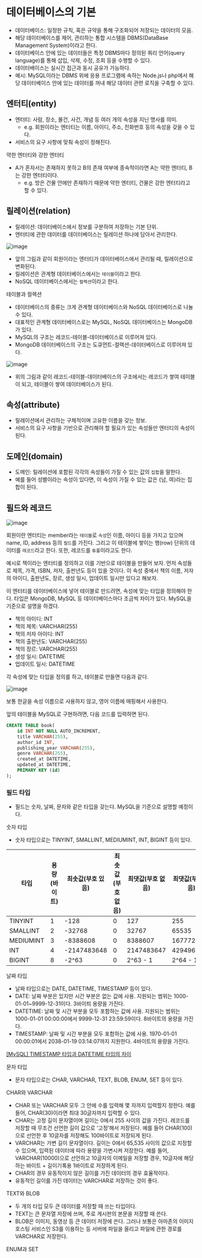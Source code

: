 # 데이터베이스의 기본

- 데이터베이스: 일정한 규칙, 혹은 규약을 통해 구조화되어 저장되는 데이터의 모음.
- 해당 데이터베이스를 제어, 관리하는 통합 시스템을 DBMS(DataBase Management System)이라고 한다.
- 데이터베이스 안에 있는 데이터들은 특정 DBMS마다 정의된 쿼리 언어(query language)를 통해 삽입, 삭제, 수정, 조회 등을 수행할 수 있다.
- 데이터베이스는 실시간 접근과 동시 공유가 가능하다.
- 예시: MySQL이라는 DBMS 위에 응용 프로그램에 속하는 Node.js나 php에서 해당 데이터베이스 안에 있는 데이터를 꺼내 해당 데이터 관련 로직을 구축할 수 있다.

## 엔터티(entity)

- 엔터티: 사람, 장소, 물건, 사건, 개념 등 여러 개의 속성을 지닌 명사를 의미.
  - e.g. 회원이라는 엔터티는 이름, 아이디, 주소, 전화번호 등의 속성을 갖을 수 있다.
- 서비스의 요구 사항에 맞춰 속성이 정해진다.

약한 엔터티와 강한 엔터티

- A가 혼자서는 존재하지 못하고 B의 존재 여부에 종속적이라면 A는 약한 엔터티, B는 강한 엔터티이다.
  - e.g. 방은 건물 안에만 존재하기 때문에 약한 엔터티, 건물은 강한 엔터티라고 할 수 있다. 

## 릴레이션(relation)

- 릴레이션: 데이터베이스에서 정보를 구분하여 저장하는 기본 단위.
- 엔터티에 관한 데이터를 데이터베이스는 릴레이션 하나에 담아서 관리한다.

![image](https://github.com/yi-hongju/CS-for-Jobs/assets/44770369/03948291-69e6-47c8-9630-214b0fae1f86)

- 앞의 그림과 같이 회원이라는 엔터티가 데이터베이스에서 관리될 때, 릴레이션으로 변화된다.
- 릴레이션은 관계형 데이터베이스에서는 ```테이블```이라고 한다.
- NoSQL 데이터베이스에서는 ```컬렉션```이라고 한다.

테이블과 컬렉션

- 데이터베이스의 종류는 크게 관계형 데이터베이스와 NoSQL 데이터베이스로 나눌 수 있다.
- 대표적인 관계형 데이터베이스로는 MySQL, NoSQL 데이터베이스는 MongoDB가 있다.
- MySQL의 구조는 레코드-테이블-데이터베이스로 이루어져 있다.
- MongoDB 데이터베이스의 구조는 도큐먼트-컬렉션-데이터베이스로 이루어져 있다.

![image](https://github.com/yi-hongju/CS-for-Jobs/assets/44770369/1e8a955d-948e-4f3a-aec2-0bf5764e8474)

- 위의 그림과 같이 레코드-테이블-데이터베이스의 구조에서는 레코드가 쌓여 테이블이 되고, 테이블이 쌓여 데이터베이스가 된다.

## 속성(attribute)

- 릴레이션에서 관리하는 구체적이며 고유한 이름을 갖는 정보.
- 서비스의 요구 사항을 기반으로 관리해야 할 필요가 있는 속성들만 엔터티의 속성이 된다.

## 도메인(domain)

- 도메인: 릴레이션에 포함된 각각의 속성들이 가질 수 있는 값의 ```집합```을 말한다.
- 예를 들어 성별이라는 속성이 있다면, 이 속성이 가질 수 있는 값은 {남, 여}라는 집합이 된다.

## 필드와 레코드

![image](https://github.com/yi-hongju/CS-for-Jobs/assets/44770369/fa27ba42-36f4-4ca3-9c8d-3101b454daca)

회원이란 엔터티는 member라는 ```테이블```로 ```속성```인 이름, 아이디 등을 가지고 있으며 name, ID, address 등의 ```필드```를 가진다. 그리고 이 테이블에 쌓이는 행(row) 단위의 데이터를 ```레코드```라고 한다. 또한, 레코드를 ```튜플```이라고도 한다.

예시로 책이라는 엔터티를 정의하고 이를 기반으로 테이블을 만들어 보자. 먼저 속성들로 제목, 가격, ISBN, 저자, 출판년도 등이 있을 것이다. 이 속성 중에서 책의 이름, 저자의 아이디, 출판년도, 장르, 생성 일시, 업데이트 일시만 있다고 해보자.

이 엔터티를 데이터베이스에 넣어 테이블로 만드려면, 속성에 맞는 타입을 정의해야 한다. 타입은 MongoDB, MySQL 등 데이터베이스마다 조금씩 차이가 있다. MySQL을 기준으로 설명을 하겠다.

- 책의 아이디: INT
- 책의 제목: VARCHAR(255)
- 책의 저자 아이디: INT
- 책의 출판년도: VARCHAR(255)
- 책의 장르: VARCHAR(255)
- 생성 일시: DATETIME
- 업데이트 일시: DATETIME

각 속성에 맞는 타입을 정의를 하고, 테이블로 만들면 다음과 같다.

![image](https://github.com/yi-hongju/CS-for-Jobs/assets/44770369/39ec25f7-bc09-4895-aae7-340fa4249cfa)

보통 한글을 속성 이름으로 사용하지 않고, 영어 이름에 매핑해서 사용한다.

앞의 테이블을 MySQL로 구현하려면, 다음 코드를 입력하면 된다.

```sql
CREATE TABLE book(
    id INT NOT NULL AUTO_INCREMENT,
    title VARCHAR(255),
    author_id INT,
    publishing_year VARCHAR(255),
    genre VARCHAR(255),
    created_at DATETIME,
    updated_at DATETIME,
    PRIMARY KEY (id)
);
```

### 필드 타입

- 필드는 숫자, 날짜, 문자와 같은 타입을 갖는다. MySQL을 기준으로 설명할 예정이다.

숫자 타입

- 숫자 타입으로는 TINYINT, SMALLINT, MEDIUMINT, INT, BIGINT 등이 있다.

| 타입  | 용량(바이트) | 최솟값(부호 있음) | 최솟값(부호 없음) | 최댓값(부호 없음) | 최댓값(부호 있음) |
| ------------- | ------------- | ------------- | ------------- | ------------- | ------------- |
| TINYINT | 1  | -128  | 0  | 127  | 255  |
| SMALLINT  | 2  | -32768  | 0  | 32767  | 65535  |
| MEDIUMINT  | 3  | -8388608  | 0  | 8388607  | 16777215  |
| INT  | 4  | -2147483648  | 0  | 2147483647  | 4294967295  |
| BIGINT  | 8  | -2^63  | 0  | 2^63 - 1  | 2^64 - 1  |

날짜 타입

- 날짜 타입으로는 DATE, DATETIME, TIMESTAMP 등이 있다.
- DATE: 날짜 부분은 있지만 시간 부분은 없는 값에 사용. 지원되는 범위는 1000-01-01~9999-12-31이다. 3바이틔 용량을 가진다.
- DATETIME: 날짜 및 시간 부분을 모두 포함하는 값에 사용. 지원되는 범위는 1000-01-01 00:00:00에서 9999-12-31 23:59:59이다. 8바이트의 용량을 가진다.
- TIMESTAMP: 날짜 및 시간 부분을 모두 포함하는 값에 사용. 1970-01-01 00:00:01에서 2038-01-19 03:14:07까지 지원한다. 4바이트의 용량을 가진다.

[[MySQL] TIMESTAMP 타입과 DATETIME 타입의 차이](https://jaejade.tistory.com/125)

문자 타입

- 문자 타입으로는 CHAR, VARCHAR, TEXT, BLOB, ENUM, SET 등이 있다.

CHAR와 VARCHAR

- CHAR 또는 VARCHAR 모두 그 안에 수를 입력해 몇 자까지 입력할지 정한다. 예를 들어, CHAR(30)이라면 최대 30글자까지 입력할 수 있다.
- CHAR는 고정 길이 문자열이며 길이는 0에서 255 사이의 값을 가진다. 레코드를 저장할 때 무조건 선언한 길이 값으로 ‘고정’해서 저장된다. 예를 들어 CHAR(100)으로 선언한 후 10글자를 저장해도 100바이트로 저장되게 된다.
- VARCHAR는 가변 길이 문자열이다. 길이는 0에서 65,535 사이의 값으로 지정할 수 있으며, 입력된 데이터에 따라 용량을 가변시켜 저장한다. 예를 들어, VARCHAR(10000)으로 선언하고 10글자의 이메일을 저장할 경우, 10글자에 해당하는 바이트 + 길이기록용 1바이트로 저장하게 된다.
- CHAR의 경우 유동적이지 않은 길이를 가진 데이터의 경우 효율적이다.
- 유동적인 길이를 가진 데이터는 VARCHAR로 저장하는 것이 좋다.

TEXT와 BLOB

- 두 개의 타입 모두 큰 데이터를 저장할 때 쓰는 타입이다.
- TEXT는 큰 문자열 저장에 쓰며, 주로 게시판의 본문을 저장할 때 쓴다.
- BLOB은 이미지, 동영상 등 큰 데이터 저장에 쓴다. 그러나 보통은 아마존의 이미지 호스팅 서비스인 S3를 이용하는 등 서버에 파일을 올리고 파일에 관한 경로를 VARCHAR로 저장한다.

ENUM과 SET

